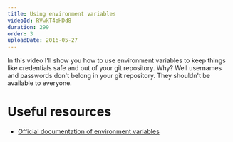 ```yaml
---
title: Using environment variables
videoId: RVwkT4oHDd8
duration: 299
order: 3
uploadDate: 2016-05-27
---
```


In this video I'll show you how to use environment variables to keep things like credentials safe and out of your git repository. Why? Well usernames and passwords don't belong in your git repository. They shouldn't be available to everyone.


# Useful resources
* <a href="https://confluence.atlassian.com/bitbucket/environment-variables-in-bitbucket-pipelines-794502608.html" target="_blank">Official documentation of environment variables</a>